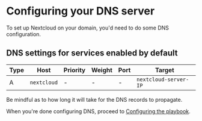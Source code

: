# Configuring your DNS server

To set up Nextcloud on your domain, you'd need to do some DNS configuration.

## DNS settings for services enabled by default

| Type  | Host        | Priority | Weight | Port | Target                     |
|-------|-------------|----------|--------|------|----------------------------|
| A     | `nextcloud` | -        | -      | -    | `nextcloud-server-IP`      |

Be mindful as to how long it will take for the DNS records to propagate.

When you're done configuring DNS, proceed to [Configuring the playbook](configuring-playbook.md).
